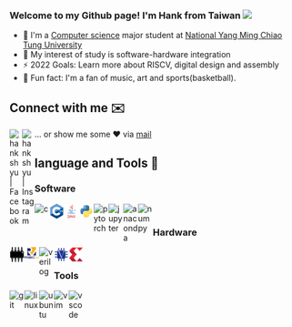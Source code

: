 ### Welcome to my Github page! I'm Hank from Taiwan <img src="https://raw.githubusercontent.com/verma-anushka/verma-anushka/master/gifs/wave.gif" width="30px">  
- 📖 I'm a [Computer science](https://www.cs.nycu.edu.tw) major student at [National Yang Ming Chiao Tung University](https://www.nycu.edu.tw)
- 🤣 My interest of study is software-hardware integration
- ⚡️ 2022 Goals: Learn more about RISCV, digital design and assembly
-  🔭 Fun fact: I'm a fan of music, art and sports(basketball).

## Connect with me ✉️
[<img align="left" alt="hankshyu | Facebook" width="22px" src="https://cdn.jsdelivr.net/npm/simple-icons@v3/icons/facebook.svg" />](https://www.facebook.com/profile.php?id=100002563602760)
[<img align="left" alt="hankshyu | Instagram" width="22px" src="https://cdn.jsdelivr.net/npm/simple-icons@v3/icons/instagram.svg" />](https://www.instagram.com/orange_gama/)

... or show me some ♥ via [mail](mailto:hankshyu@gmail.com)

## language and Tools 🔨


### Software

<img align="left" alt="c" width="26px" src="https://cdn.jsdelivr.net/gh/devicons/devicon/icons/c/c-original.svg" />
<img align="left" alt="cplusplus" width="26px" src="https://github.com/devicons/devicon/blob/master/icons/cplusplus/cplusplus-original.svg" />

<img align="left" alt="java" width="26px" src="https://github.com/devicons/devicon/blob/master/icons/java/java-original-wordmark.svg" />

<img align="left" alt="python" width="26px" src="https://github.com/devicons/devicon/blob/master/icons/python/python-original.svg" />
<img align="left" alt="pytorch" width="26px" src="https://cdn.jsdelivr.net/gh/devicons/devicon/icons/pytorch/pytorch-original.svg" />
<img align="left" alt="jupyter" width="26px" src="https://cdn.jsdelivr.net/gh/devicons/devicon/icons/jupyter/jupyter-original-wordmark.svg" />
<img align="left" alt="anaconda" width="26px" src="https://cdn.jsdelivr.net/gh/devicons/devicon/icons/anaconda/anaconda-original.svg" />
<img align="left" alt="numpy" width="26px" src="https://cdn.jsdelivr.net/gh/devicons/devicon/icons/numpy/numpy-original.svg" />

<br>

### Hardware
<img align="left" alt="verilog" width="26px" src="materials/ic%20icon.svg" />
<img align="left" alt="verilog" width="26px" src="materials/riscv.png" />
<img align="left" alt="verilog" width="26px" src="materials/systemverlog.svg" />
<img align="left" alt="verilog" width="26px" src="materials/verlog.svg" />
<img align="left" alt="verilog" width="26px" src="materials/xilinx.png" />

<br>

### Tools
<img align="left" alt="git" width="26px" src="https://cdn.jsdelivr.net/gh/devicons/devicon/icons/git/git-plain.svg" />

<img align="left" alt="linux" width="26px" src="https://cdn.jsdelivr.net/gh/devicons/devicon/icons/linux/linux-original.svg" />

<img align="left" alt="ubuntu" width="26px" src="https://cdn.jsdelivr.net/gh/devicons/devicon/icons/ubuntu/ubuntu-plain.svg" />
<img align="left" alt="vim" width="26px" src="https://cdn.jsdelivr.net/gh/devicons/devicon/icons/vim/vim-original.svg" />
<img align="left" alt="vscode" width="26px" src="https://cdn.jsdelivr.net/gh/devicons/devicon/icons/vscode/vscode-original.svg" />




